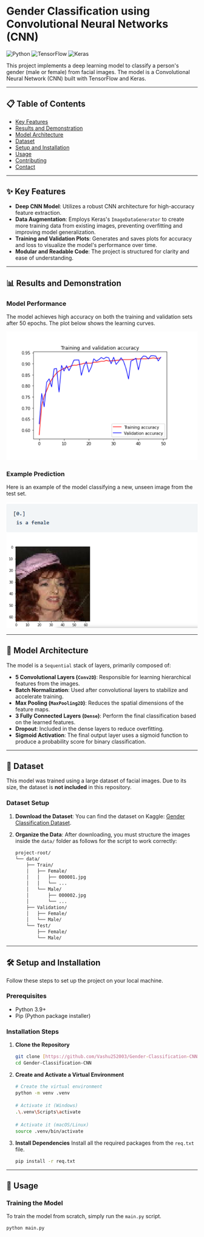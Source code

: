 # Gender Classification using Convolutional Neural Networks (CNN)

![Python](https://img.shields.io/badge/Python-3.9+-blue?style=for-the-badge&logo=python)
![TensorFlow](https://img.shields.io/badge/TensorFlow-2.x-orange?style=for-the-badge&logo=tensorflow)
![Keras](https://img.shields.io/badge/Keras-3.x-red?style=for-the-badge&logo=keras)

This project implements a deep learning model to classify a person's gender (male or female) from facial images. The model is a Convolutional Neural Network (CNN) built with TensorFlow and Keras.

---

## 📋 Table of Contents

- [Key Features](#-key-features)
- [Results and Demonstration](#-results-and-demonstration)
- [Model Architecture](#-model-architecture)
- [Dataset](#-dataset)
- [Setup and Installation](#-setup-and-installation)
- [Usage](#-usage)
- [Contributing](#-contributing)
- [Contact](#-contact)

---

## ✨ Key Features

- **Deep CNN Model**: Utilizes a robust CNN architecture for high-accuracy feature extraction.
- **Data Augmentation**: Employs Keras's `ImageDataGenerator` to create more training data from existing images, preventing overfitting and improving model generalization.
- **Training and Validation Plots**: Generates and saves plots for accuracy and loss to visualize the model's performance over time.
- **Modular and Readable Code**: The project is structured for clarity and ease of understanding.

---

## 📊 Results and Demonstration

### Model Performance

The model achieves high accuracy on both the training and validation sets after 50 epochs.
The plot below shows the learning curves.

![alt text](imagess/accuracy_plot.png)

### Example Prediction

Here is an example of the model classifying a new, unseen image from the test set.

![alt text](imagess/prediction_example.png)

---

## 🧠 Model Architecture

The model is a `Sequential` stack of layers, primarily composed of:

- **5 Convolutional Layers (`Conv2D`)**: Responsible for learning hierarchical features from the images.
- **Batch Normalization**: Used after convolutional layers to stabilize and accelerate training.
- **Max Pooling (`MaxPooling2D`)**: Reduces the spatial dimensions of the feature maps.
- **3 Fully Connected Layers (`Dense`)**: Perform the final classification based on the learned features.
- **Dropout**: Included in the dense layers to reduce overfitting.
- **Sigmoid Activation**: The final output layer uses a sigmoid function to produce a probability score for binary classification.

---

## 📂 Dataset

This model was trained using a large dataset of facial images. Due to its size, the dataset is **not included** in this repository.

### Dataset Setup

1.  **Download the Dataset**: You can find the dataset on Kaggle: [Gender Classification Dataset](https://www.kaggle.com/datasets/jessicali9530/celeba-dataset).
2.  **Organize the Data**: After downloading, you must structure the images inside the `data/` folder as follows for the script to work correctly:

    ```
    project-root/
    └── data/
        ├── Train/
        │   ├── Female/
        │   │   ├── 000001.jpg
        │   │   └── ...
        │   └── Male/
        │       ├── 000002.jpg
        │       └── ...
        ├── Validation/
        │   ├── Female/
        │   └── Male/
        └── Test/
            ├── Female/
            └── Male/
    ```

---

## 🛠️ Setup and Installation

Follow these steps to set up the project on your local machine.

### Prerequisites

- Python 3.9+
- Pip (Python package installer)

### Installation Steps

1.  **Clone the Repository**

    ```sh
    git clone [https://github.com/Vashu252003/Gender-Classification-CNN.git](https://github.com/Vashu252003/Gender-Classification-CNN.git)
    cd Gender-Classification-CNN
    ```

2.  **Create and Activate a Virtual Environment**

    ```sh
    # Create the virtual environment
    python -m venv .venv

    # Activate it (Windows)
    .\.venv\Scripts\activate

    # Activate it (macOS/Linux)
    source .venv/bin/activate
    ```

3.  **Install Dependencies**
    Install all the required packages from the `req.txt` file.
    ```sh
    pip install -r req.txt
    ```

---

## 🚀 Usage

### Training the Model

To train the model from scratch, simply run the `main.py` script.

```sh
python main.py
```
